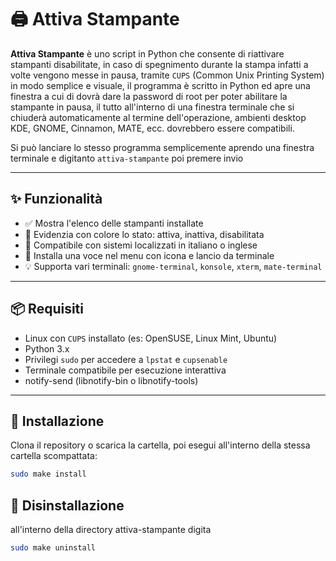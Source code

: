 # 🖨️ Attiva Stampante

**Attiva Stampante** è uno script in Python che consente di riattivare stampanti disabilitate, in caso di spegnimento durante la stampa infatti a volte vengono messe in pausa, tramite `CUPS` (Common Unix Printing System) in modo semplice e visuale, il programma è scritto in Python ed apre una finestra a cui di dovrà dare la password di root per poter abilitare la stampante in pausa, il tutto all'interno di una finestra terminale che si chiuderà automaticamente al termine dell'operazione, ambienti desktop KDE, GNOME, Cinnamon, MATE, ecc. dovrebbero essere compatibili.

Si può lanciare lo stesso programma semplicemente aprendo una finestra terminale e digitanto 
```attiva-stampante``` poi premere invio


---

## ✨ Funzionalità

- ✅ Mostra l'elenco delle stampanti installate
- 🎨 Evidenzia con colore lo stato: attiva, inattiva, disabilitata
- 🧩 Compatibile con sistemi localizzati in italiano o inglese
- 🧾 Installa una voce nel menu con icona e lancio da terminale
- 💡 Supporta vari terminali: `gnome-terminal`, `konsole`, `xterm`, `mate-terminal`

---

## 📦 Requisiti

- Linux con `CUPS` installato (es: OpenSUSE, Linux Mint, Ubuntu)
- Python 3.x
- Privilegi `sudo` per accedere a `lpstat` e `cupsenable`
- Terminale compatibile per esecuzione interattiva
- notify-send (libnotify-bin o libnotify-tools)

---

## 🚀 Installazione

Clona il repository o scarica la cartella, poi esegui all'interno della stessa cartella scompattata:

```bash
sudo make install
```

## 🔧 Disinstallazione

all'interno della directory attiva-stampante digita

```bash
sudo make uninstall
```
